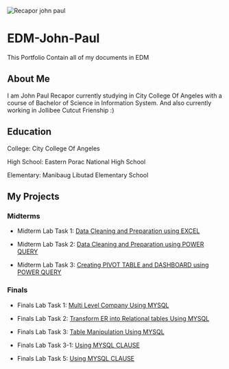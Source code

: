 ![Recapor john paul](https://github.com/user-attachments/assets/2692cfc6-3c98-416d-a7e2-000c7f85c838)

# EDM-John-Paul

This Portfolio Contain all of my documents in EDM

## About Me
I am John Paul Recapor  currently studying in City College Of Angeles with a course of Bachelor of Science in Information System. And also currently working in Jollibee Cutcut Frienship :) 

## Education
College: City College Of Angeles

High School: Eastern Porac National High School  

Elementary: Manibaug Libutad Elementary School 

## My Projects

### Midterms
- Midterm Lab Task 1: [Data Cleaning and Preparation using EXCEL](Midterm)
  
- Midterm Lab Task 2: [Data Cleaning and Preparation using POWER QUERY](Midterm%20Task%202)
  
- Midterm Lab Task 3: [Creating PIVOT TABLE and DASHBOARD using POWER QUERY](Midterm%20Task%203)

### Finals
- Finals Lab Task 1: [Multi Level Company Using MYSQL](Final%20Task%201)
  
- Finals Lab Task 2: [Transform ER into Relational tables Using MYSQL](Final%20Task%202)
  
- Finals Lab Task 3: [Table Manipulation Using MYSQL](Final%20Task%203)
  
- Finals Lab Task 3-1: [Using MYSQL CLAUSE](Final%20Task%203-1)
  
- Finals Lab Task 5: [Using MYSQL CLAUSE](Final%20Task%205)
